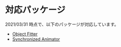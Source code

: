# 対応パッケージ

2021/03/31 時点で、以下のパッケージが対応しています。

-   [Object Fitter](/ja-jp/udon-rabbit/packages/object-fitter/)
-   [Synchronized Animator](/ja-jp/udon-rabbit/packages/synchronized-animator/)

